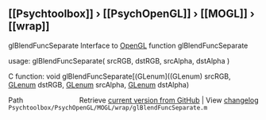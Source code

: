 ## [[Psychtoolbox]] &#8250; [[PsychOpenGL]] &#8250; [[MOGL]] &#8250; [[wrap]]

glBlendFuncSeparate  Interface to [OpenGL](OpenGL) function glBlendFuncSeparate  
  
usage:  glBlendFuncSeparate( srcRGB, dstRGB, srcAlpha, dstAlpha )  
  
C function:  void glBlendFuncSeparate[(GLenum]((GLenum) srcRGB, [GLenum](GLenum) dstRGB, [GLenum](GLenum) srcAlpha, [GLenum](GLenum) dstAlpha)  




<div class="code_header" style="text-align:right;">
  <span style="float:left;">Path&nbsp;&nbsp;</span> <span class="counter">Retrieve <a href=
  "https://raw.github.com/Psychtoolbox-3/Psychtoolbox-3/beta/Psychtoolbox/PsychOpenGL/MOGL/wrap/glBlendFuncSeparate.m">current version from GitHub</a> | View <a href=
  "https://github.com/Psychtoolbox-3/Psychtoolbox-3/commits/beta/Psychtoolbox/PsychOpenGL/MOGL/wrap/glBlendFuncSeparate.m">changelog</a></span>
</div>
<div class="code">
  <code>Psychtoolbox/PsychOpenGL/MOGL/wrap/glBlendFuncSeparate.m</code>
</div>

